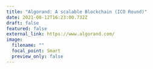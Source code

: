 ```yaml
---
title: "Algorand: A scalable Blockchain (ICO Round)"
date: 2021-08-12T16:23:00.732Z
draft: false
featured: false
external_link: https://www.algorand.com/
image:
  filename: ""
  focal_point: Smart
  preview_only: false
---
```

